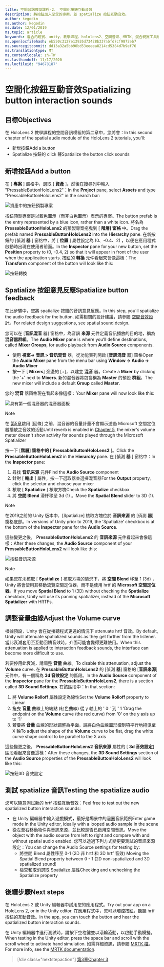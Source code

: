 ```yaml
---
title: 空間音訊教學課程-2。 空間化按鈕互動音效
description: 將按鈕加入至您的專案，並 spatialize 按鈕互動音效。
author: kegodin
ms.author: kegodin
ms.date: 12/01/2019
ms.topic: article
keywords: 混合的現實、unity、教學課程、hololens2、空間音訊、MRTK、混合現實工具組、UWP、Windows 10、HRTF、head 相關的傳送函式、回音、Microsoft 空間定位器、prefabs、音量曲線
ms.openlocfilehash: eb550c3127e13926d73428b337abfd7cf9872eb7
ms.sourcegitcommit: dd13a32a5bb90bd53eeeea8214cd5384d7b9ef76
ms.translationtype: MT
ms.contentlocale: zh-TW
ms.lasthandoff: 11/17/2020
ms.locfileid: "94678187"
---
```

# <a name="spatializing-button-interaction-sounds"></a><span data-ttu-id="06e79-105">空間化按鈕互動音效</span><span class="sxs-lookup"><span data-stu-id="06e79-105">Spatializing button interaction sounds</span></span>

## <a name="objectives"></a><span data-ttu-id="06e79-106">目標</span><span class="sxs-lookup"><span data-stu-id="06e79-106">Objectives</span></span>
<span data-ttu-id="06e79-107">在 HoloLens 2 教學課程的空間音訊模組的第二章中，您將會：</span><span class="sxs-lookup"><span data-stu-id="06e79-107">In this second chapter of the spatial audio module of the HoloLens 2 tutorials, you'll:</span></span>
* <span data-ttu-id="06e79-108">新增按鈕</span><span class="sxs-lookup"><span data-stu-id="06e79-108">Add a button</span></span>
* <span data-ttu-id="06e79-109">Spatialize 按鈕的 click 聲</span><span class="sxs-lookup"><span data-stu-id="06e79-109">Spatialize the button click sounds</span></span>

## <a name="add-a-button"></a><span data-ttu-id="06e79-110">新增按鈕</span><span class="sxs-lookup"><span data-stu-id="06e79-110">Add a button</span></span>
<span data-ttu-id="06e79-111">在 [ **專案** ] 窗格中，選取 [ **資產** ]，然後在搜尋列中輸入 "PressableButtonHoloLens2"：</span><span class="sxs-lookup"><span data-stu-id="06e79-111">In the **Project** pane, select **Assets** and type "PressableButtonHoloLens2" in the search bar:</span></span>

![資產中的按鈕預製專案](images/spatial-audio/button-prefab-in-assets.png)

<span data-ttu-id="06e79-113">按鈕預製專案是以藍色圖示（而非白色圖示）表示的專案。</span><span class="sxs-lookup"><span data-stu-id="06e79-113">The button prefab is the entry represented by a blue icon, rather than a white icon.</span></span> <span data-ttu-id="06e79-114">將名為 **PressableButtonHoloLens2** 的預製專案拖曳到 [ **階層] 窗格** 中。</span><span class="sxs-lookup"><span data-stu-id="06e79-114">Drag the prefab named **PressableButtonHoloLens2** into the **Hierarchy** pane.</span></span> <span data-ttu-id="06e79-115">在新按鈕的 [偵測 **器** ] 窗格中，將 [ **位置** ] 屬性設定為 (0、-0.4、2) ，以便在應用程式啟動時出現在使用者前面。</span><span class="sxs-lookup"><span data-stu-id="06e79-115">In the **Inspector** pane for your new button, set the **Position** property to (0, -0.4, 2) so that it will appear in front of the user when the application starts.</span></span> <span data-ttu-id="06e79-116">按鈕的 **轉換** 元件看起來會像這樣：</span><span class="sxs-lookup"><span data-stu-id="06e79-116">The **Transform** component of the button will look like this:</span></span>

![按鈕轉換](images/spatial-audio/button-transform.png)

## <a name="spatialize-button-feedback"></a><span data-ttu-id="06e79-118">Spatialize 按鈕意見反應</span><span class="sxs-lookup"><span data-stu-id="06e79-118">Spatialize button feedback</span></span>
<span data-ttu-id="06e79-119">在此步驟中，您將 spatialize 按鈕的音訊意見反應。</span><span class="sxs-lookup"><span data-stu-id="06e79-119">In this step, you'll spatialize the audio feedback for the button.</span></span> <span data-ttu-id="06e79-120">如需相關的設計建議，請參閱 [空間音效設計](../../../design/spatial-sound-design.md)。</span><span class="sxs-lookup"><span data-stu-id="06e79-120">For related design suggestions, see [spatial sound design](../../../design/spatial-sound-design.md).</span></span> 

<span data-ttu-id="06e79-121">您可以在 [**音訊混音** 器] 窗格中，為音訊 **來源** 元件定義音訊播放的目的地，稱為 **混音器群組**。</span><span class="sxs-lookup"><span data-stu-id="06e79-121">The **Audio Mixer** pane is where you'll define destinations, called **Mixer Groups**, for audio playback from **Audio Source** components.</span></span> 
* <span data-ttu-id="06e79-122">使用 **視窗-> 音訊 > 音訊混音** 器，從功能表列開啟 [**音訊混音** 器] 窗格</span><span class="sxs-lookup"><span data-stu-id="06e79-122">Open the **Audio Mixer** pane from the menu bar using **Window -> Audio -> Audio Mixer**</span></span>
* <span data-ttu-id="06e79-123">按一下 [ **Mixers**] 旁邊的 [+]，以建立 **混音** 器。</span><span class="sxs-lookup"><span data-stu-id="06e79-123">Create a **Mixer** by clicking the '+' next to **Mixers**.</span></span> <span data-ttu-id="06e79-124">新的混音器將包含稱為 **Master** 的預設 **群組**。</span><span class="sxs-lookup"><span data-stu-id="06e79-124">The new mixer will include a default **Group** called **Master**.</span></span>

<span data-ttu-id="06e79-125">您的 **混音** 器窗格現在看起來像這樣：</span><span class="sxs-lookup"><span data-stu-id="06e79-125">Your **Mixer** pane will now look like this:</span></span>

![具有第一個混音器的混音器面板](images/spatial-audio/mixer-panel-with-first-mixer.png)

> [!NOTE]
> <span data-ttu-id="06e79-127">在 [第5章](unity-spatial-audio-ch5.md)啟用 [回條] 之前，混音器的音量計量不會顯示透過 Microsoft 空間定位器播放之音效的活動</span><span class="sxs-lookup"><span data-stu-id="06e79-127">Until reverb is enabled in [Chapter 5](unity-spatial-audio-ch5.md), the mixer's volume meter doesn't show activity for sounds played through the Microsoft Spatializer</span></span>

<span data-ttu-id="06e79-128">按一下 [**階層] 窗格中的 [** **PressableButtonHoloLens2** ]。</span><span class="sxs-lookup"><span data-stu-id="06e79-128">Click the **PressableButtonHoloLens2** in the **Hierarchy** pane.</span></span> <span data-ttu-id="06e79-129">在 [偵測 **器** ] 窗格中：</span><span class="sxs-lookup"><span data-stu-id="06e79-129">In the **Inspector** pane:</span></span>
1. <span data-ttu-id="06e79-130">尋找 **音訊來源** 元件</span><span class="sxs-lookup"><span data-stu-id="06e79-130">Find the **Audio Source** component</span></span>
2. <span data-ttu-id="06e79-131">針對 [ **輸出** ] 屬性，按一下選取器並選擇混音器</span><span class="sxs-lookup"><span data-stu-id="06e79-131">For the **Output** property, click the selector and choose your mixer</span></span>
3. <span data-ttu-id="06e79-132">核取 [ **Spatialize** ] 核取方塊</span><span class="sxs-lookup"><span data-stu-id="06e79-132">Check the **Spatialize** checkbox</span></span>
4. <span data-ttu-id="06e79-133">將 **空間 Blend** 滑杆移至 3d (1) 。</span><span class="sxs-lookup"><span data-stu-id="06e79-133">Move the **Spatial Blend** slider to 3D (1).</span></span>

> [!NOTE]
> <span data-ttu-id="06e79-134">在2019之前的 Unity 版本中，[Spatialize] 核取方塊位於 **音訊來源** 的 [偵測 **器**] 窗格底部。</span><span class="sxs-lookup"><span data-stu-id="06e79-134">In versions of Unity prior to 2019, the 'Spatialize' checkbox is at the bottom of the **Inspector** pane for the **Audio Source**.</span></span>

<span data-ttu-id="06e79-135">這些變更之後， **PressableButtonHoloLens2** 的 **音訊來源** 元件看起來會像這樣：</span><span class="sxs-lookup"><span data-stu-id="06e79-135">After these changes, the **Audio Source** component of your **PressableButtonHoloLens2** will look like this:</span></span>

![按鈕音訊來源](images/spatial-audio/button-audio-source.png)

> [!NOTE]
> <span data-ttu-id="06e79-137">如果您在未核取 [ **Spatialize** ] 核取方塊的情況下，將 **空間 Blend** 移至 1 (3d) ，Unity 將會使用其移動流覽空間定位器，而不是使用 hrtf 的 **Microsoft 空間定位器**。</span><span class="sxs-lookup"><span data-stu-id="06e79-137">If you move **Spatial Blend** to 1 (3D) without checking the **Spatialize** checkbox, Unity will use its panning spatializer, instead of the **Microsoft Spatializer** with HRTFs.</span></span>

## <a name="adjust-the-volume-curve"></a><span data-ttu-id="06e79-138">調整音量曲線</span><span class="sxs-lookup"><span data-stu-id="06e79-138">Adjust the Volume curve</span></span>
<span data-ttu-id="06e79-139">根據預設，Unity 會在從接聽程式更遠的情況下 attenuate hrtf 音效。</span><span class="sxs-lookup"><span data-stu-id="06e79-139">By default, Unity will attenuate spatialized sounds as they get farther from the listener.</span></span> <span data-ttu-id="06e79-140">當此衰減套用至互動回饋音效時，介面可能會變得更難使用。</span><span class="sxs-lookup"><span data-stu-id="06e79-140">When this attenuation is applied to interaction feedback sounds, the interface can become more difficult to use.</span></span>

<span data-ttu-id="06e79-141">若要停用此衰減，請調整 **音量** 曲線。</span><span class="sxs-lookup"><span data-stu-id="06e79-141">To disable this attenuation, adjust the **Volume** curve.</span></span> <span data-ttu-id="06e79-142">在 **PressableButtonHoloLens2** 的 [偵測 **器**] 窗格的 [**音訊來源**] 元件中，有一個稱為 **3d 音效設定** 的區段。</span><span class="sxs-lookup"><span data-stu-id="06e79-142">In the **Audio Source** component of the **Inspector** pane for the **PressableButtonHoloLens2**, there is a section called **3D Sound Settings**.</span></span> <span data-ttu-id="06e79-143">在該區段中：</span><span class="sxs-lookup"><span data-stu-id="06e79-143">In that section:</span></span>
1. <span data-ttu-id="06e79-144">將 **Volume Rolloff** 屬性設定為線性</span><span class="sxs-lookup"><span data-stu-id="06e79-144">Set the **Volume Rolloff** property to Linear</span></span>
2. <span data-ttu-id="06e79-145">拖曳 **音量** 曲線上的端點 (紅色曲線) 從 y 軸上的 ' 0 ' 到 ' 1 '</span><span class="sxs-lookup"><span data-stu-id="06e79-145">Drag the endpoint on the **Volume** curve (the red curve) from '0' on the y axis up to '1'</span></span>
3. <span data-ttu-id="06e79-146">若要將 **音量** 曲線的形狀調整為平面，請將白色曲線圖形控制項平行地拖曳至 X 軸</span><span class="sxs-lookup"><span data-stu-id="06e79-146">To adjust the shape of the **Volume** curve to be flat, drag the white curve shape control to be parallel to the X axis</span></span>

<span data-ttu-id="06e79-147">這些變更之後， **PressableButtonHoloLens2** **音訊來源** 屬性的 [ **3d 音效設定**] 區段看起來會像這樣：</span><span class="sxs-lookup"><span data-stu-id="06e79-147">After these changes, the **3D Sound Settings** section of the **Audio Source** properties of the **PressableButtonHoloLens2** will look like this:</span></span>

![按鈕3D 音效設定](images/spatial-audio/button-3d-sound-settings.png)

## <a name="testing-the-spatialize-audio"></a><span data-ttu-id="06e79-149">測試 spatialize 音訊</span><span class="sxs-lookup"><span data-stu-id="06e79-149">Testing the spatialize audio</span></span>

<span data-ttu-id="06e79-150">您可以隨意測試新的 hrtf 按鈕互動音效：</span><span class="sxs-lookup"><span data-stu-id="06e79-150">Feel free to test out the new spatialized button interaction sounds:</span></span>

* <span data-ttu-id="06e79-151">在 Unity 編輯器中輸入遊戲模式，最好是場景中的迴圈音訊範例</span><span class="sxs-lookup"><span data-stu-id="06e79-151">Enter game mode in the Unity editor, ideally with a looped audio sample in the scene</span></span>
* <span data-ttu-id="06e79-152">從左至右移動物件與音訊來源，並比較是否已啟用空間音訊。</span><span class="sxs-lookup"><span data-stu-id="06e79-152">Move the object with the audio source from left to right and compare with and without spatial audio enabled.</span></span> <span data-ttu-id="06e79-153">您可以透過下列方式變更要測試的音訊來源設定：</span><span class="sxs-lookup"><span data-stu-id="06e79-153">You can change the Audio Source settings for testing by:</span></span>
    * <span data-ttu-id="06e79-154">將空間 Blend 屬性移至 0-1 (2D 非 hrtf 和 3D hrtf 音效) </span><span class="sxs-lookup"><span data-stu-id="06e79-154">Moving the Spatial Blend property between 0 - 1 (2D non-spatialized and 3D spatialized sound)</span></span>
    * <span data-ttu-id="06e79-155">檢查和取消選取 Spatialize 屬性</span><span class="sxs-lookup"><span data-stu-id="06e79-155">Checking and unchecking the Spatialize property</span></span>

## <a name="next-steps"></a><span data-ttu-id="06e79-156">後續步驟</span><span class="sxs-lookup"><span data-stu-id="06e79-156">Next steps</span></span>

<span data-ttu-id="06e79-157">在 HoloLens 2 或 Unity 編輯器中試用您的應用程式。</span><span class="sxs-lookup"><span data-stu-id="06e79-157">Try out your app on a HoloLens 2, or in the Unity editor.</span></span> <span data-ttu-id="06e79-158">在應用程式中，您可以觸控按鈕，聽聽 hrtf 按鈕的互動音效。</span><span class="sxs-lookup"><span data-stu-id="06e79-158">In the app, you can touch the button and hear the spatialized button interaction sounds.</span></span>

<span data-ttu-id="06e79-159">在 Unity 編輯器中進行測試時，請按下空格鍵並以滾輪滾動，以啟動手動模擬。</span><span class="sxs-lookup"><span data-stu-id="06e79-159">When testing in the Unity editor, press the space bar and scroll with the scroll wheel to activate hand simulation.</span></span> <span data-ttu-id="06e79-160">如需詳細資訊，請參閱 [MRTK 檔](https://microsoft.github.io/MixedRealityToolkit-Unity/Documentation/GettingStartedWithTheMRTK.html#using-the-in-editor-hand-input-simulation-to-test-a-scene)。</span><span class="sxs-lookup"><span data-stu-id="06e79-160">For more info, see the [MRTK documentation](https://microsoft.github.io/MixedRealityToolkit-Unity/Documentation/GettingStartedWithTheMRTK.html#using-the-in-editor-hand-input-simulation-to-test-a-scene).</span></span>

> [!div class="nextstepaction"]
> [<span data-ttu-id="06e79-161">第3章</span><span class="sxs-lookup"><span data-stu-id="06e79-161">Chapter 3</span></span>](unity-spatial-audio-ch3.md)

